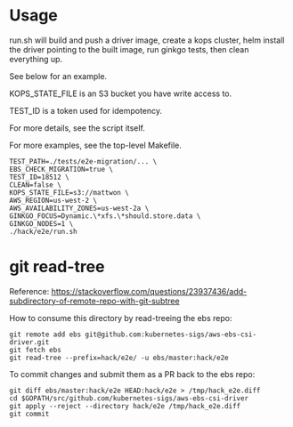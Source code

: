 # Usage

run.sh will build and push a driver image, create a kops cluster, helm install the driver pointing to the built image, run ginkgo tests, then clean everything up.

See below for an example.

KOPS_STATE_FILE is an S3 bucket you have write access to.

TEST_ID is a token used for idempotency.

For more details, see the script itself.

For more examples, see the top-level Makefile.

```
TEST_PATH=./tests/e2e-migration/... \
EBS_CHECK_MIGRATION=true \
TEST_ID=18512 \
CLEAN=false \
KOPS_STATE_FILE=s3://mattwon \
AWS_REGION=us-west-2 \
AWS_AVAILABILITY_ZONES=us-west-2a \
GINKGO_FOCUS=Dynamic.\*xfs.\*should.store.data \
GINKGO_NODES=1 \
./hack/e2e/run.sh
```

# git read-tree

Reference: https://stackoverflow.com/questions/23937436/add-subdirectory-of-remote-repo-with-git-subtree

How to consume this directory by read-treeing the ebs repo:

```
git remote add ebs git@github.com:kubernetes-sigs/aws-ebs-csi-driver.git
git fetch ebs
git read-tree --prefix=hack/e2e/ -u ebs/master:hack/e2e
```

To commit changes and submit them as a PR back to the ebs repo:

```
git diff ebs/master:hack/e2e HEAD:hack/e2e > /tmp/hack_e2e.diff
cd $GOPATH/src/github.com/kubernetes-sigs/aws-ebs-csi-driver
git apply --reject --directory hack/e2e /tmp/hack_e2e.diff
git commit
```
